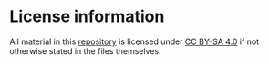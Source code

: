 # License information

All material in this [repository](https://github.com/tillgrallert/CteTeiArabicEditions) is licensed under [CC BY-SA 4.0](http://creativecommons.org/licenses/by-sa/4.0/) if not otherwise stated in the files themselves.
